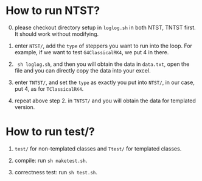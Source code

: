 # How to run NTST?

0. please checkout directory setup in `loglog.sh` in both NTST, TNTST first. It should work without modifying.

1. enter `NTST/`, add the `type` of steppers you want to run into the loop. For example, if we want to test `G4ClassicalRK4`, we put 4 in there. 

2. ` sh loglog.sh`, and then you will obtain the data in `data.txt`, open the file and you can directly copy the data into your excel. 

3. enter `TNTST/`, and set the `type` as exactly you put into `NTST/`, in our case, put 4, as for `TClassicalRK4`. 

4. repeat above step 2. in `TNTST/` and you will obtain the data for templated version. 

# How to run test/?

1. `test/` for non-templated classes and `Ttest/` for templated classes.

2. compile: run `sh maketest.sh`.

3. correctness test: run `sh test.sh`. 

